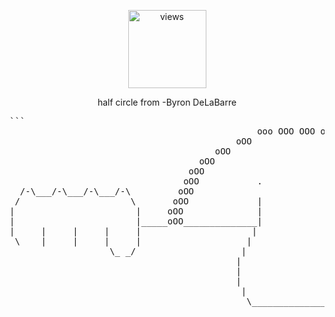 <p align="middle">
<a href="https://github.com/WingSunAu"><img alt="views" title="Github views" src="https://komarev.com/ghpvc/?username=MahadMuhammad&style=flat-circle" width="125"/></a>

<p align="middle">
half circle from -Byron DeLaBarre
<!-- language: lang-none -->
<pre>
```
                                               ooo OOO OOO ooo
                                           oOO                 OOo
                                       oOO                         OOo
                                    oOO                               OOo
                                  oOO                                   OOo
                                 oOO           .             .            OOo
  /-\___/-\___/-\___/-\         oOO                                         OOo         /-\___/-\___/-\___/-\
 /                     \       oOO             |             |               OOo       /                     \
|                       |     oOO              |             |                OOo     |                       |
|                       |_____oOO______________|             |________________OOo_____|                       |
|     |     |     |     |                     |               |                       |     |     |     |     |
 \    |     |     |     |                    |                 |                      |     |     |     |    /
                   \_ _/                    |                   |                      \_ _/     
                                           |                     |
                                           |                     |
                                           |                     |
                                            |                   |
                                             \_________________/
     
</pre>
